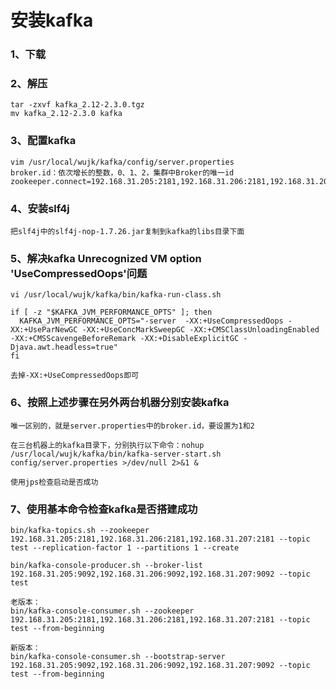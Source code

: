 # 安装kafka

### 1、下载

### 2、解压
    tar -zxvf kafka_2.12-2.3.0.tgz
    mv kafka_2.12-2.3.0 kafka
    
### 3、配置kafka
    vim /usr/local/wujk/kafka/config/server.properties
    broker.id：依次增长的整数，0、1、2，集群中Broker的唯一id
    zookeeper.connect=192.168.31.205:2181,192.168.31.206:2181,192.168.31.207:2181
    
### 4、安装slf4j

    把slf4j中的slf4j-nop-1.7.26.jar复制到kafka的libs目录下面

### 5、解决kafka Unrecognized VM option 'UseCompressedOops'问题

    vi /usr/local/wujk/kafka/bin/kafka-run-class.sh 
    
    if [ -z "$KAFKA_JVM_PERFORMANCE_OPTS" ]; then
      KAFKA_JVM_PERFORMANCE_OPTS="-server  -XX:+UseCompressedOops -XX:+UseParNewGC -XX:+UseConcMarkSweepGC -XX:+CMSClassUnloadingEnabled -XX:+CMSScavengeBeforeRemark -XX:+DisableExplicitGC -Djava.awt.headless=true"
    fi
    
    去掉-XX:+UseCompressedOops即可

### 6、按照上述步骤在另外两台机器分别安装kafka
    唯一区别的，就是server.properties中的broker.id，要设置为1和2
    
    在三台机器上的kafka目录下，分别执行以下命令：nohup /usr/local/wujk/kafka/bin/kafka-server-start.sh config/server.properties >/dev/null 2>&1 &

    使用jps检查启动是否成功

### 7、使用基本命令检查kafka是否搭建成功
    
    bin/kafka-topics.sh --zookeeper 192.168.31.205:2181,192.168.31.206:2181,192.168.31.207:2181 --topic test --replication-factor 1 --partitions 1 --create
    
    bin/kafka-console-producer.sh --broker-list 192.168.31.205:9092,192.168.31.206:9092,192.168.31.207:9092 --topic test
    
    老版本：
    bin/kafka-console-consumer.sh --zookeeper 192.168.31.205:2181,192.168.31.206:2181,192.168.31.207:2181 --topic test --from-beginning
    
    新版本：
    bin/kafka-console-consumer.sh --bootstrap-server 192.168.31.205:9092,192.168.31.206:9092,192.168.31.207:9092 --topic test --from-beginning